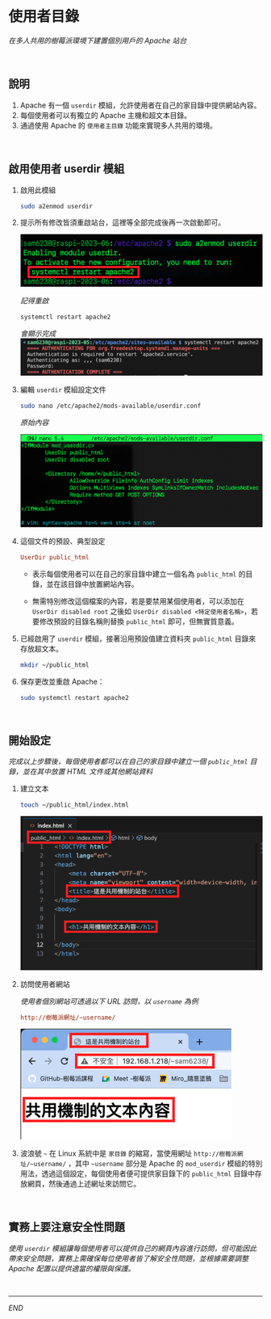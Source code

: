 # 使用者目錄

_在多人共用的樹莓派環境下建置個別用戶的 Apache 站台_

<br>

## 說明

1. Apache 有一個 `userdir` 模組，允許使用者在自己的家目錄中提供網站內容。
2. 每個使用者可以有獨立的 Apache 主機和超文本目錄。
3. 通過使用 Apache 的 `使用者主目錄` 功能來實現多人共用的環境。

<br>

## 啟用使用者 userdir 模組

1. 啟用此模組
   
   ```bash
   sudo a2enmod userdir
   ```

2. 提示所有修改皆須重啟站台，這裡等全部完成後再一次啟動即可。

   ![](images/img_13.png)

   _記得重啟_
   ```bash
   systemctl restart apache2
   ```
   _會顯示完成_
   ![](images/img_93.png)

3. 編輯 `userdir` 模組設定文件

   ```bash
   sudo nano /etc/apache2/mods-available/userdir.conf
   ```

   _原始內容_

   ![](images/img_14.png)


4. 這個文件的預設、典型設定

   ```ini
   UserDir public_html
   ```

   - 表示每個使用者可以在自己的家目錄中建立一個名為 `public_html` 的目錄，並在該目錄中放置網站內容。
   
   
   - 無需特別修改這個檔案的內容，若是要禁用某個使用者，可以添加在 `UserDir disabled root` 之後如 `UserDir disabled <特定使用者名稱>`，若要修改預設的目錄名稱則替換 `public_html` 即可，但無實質意義。


5. 已經啟用了 `userdir` 模組，接著沿用預設值建立資料夾 `public_html` 目錄來存放超文本。

   ```bash
   mkdir ~/public_html
   ```

6. 保存更改並重啟 Apache：

   ```bash
   sudo systemctl restart apache2
   ```

<br>

## 開始設定

_完成以上步驟後，每個使用者都可以在自己的家目錄中建立一個 `public_html` 目錄，並在其中放置 HTML 文件或其他網站資料_

1. 建立文本

   ```bash
   touch ~/public_html/index.html
   ```

   ![](images/img_15.png)



2. 訪問使用者網站

   _使用者個別網站可透過以下 URL 訪問，以 `username` 為例_

   ```ini
   http://樹莓派網址/~username/
   ```

   ![](images/img_16.png)

3. 波浪號 `~` 在 Linux 系統中是 `家目錄` 的縮寫，當使用網址 `http://樹莓派網址/~username/` ，其中 `~username` 部分是 Apache 的 `mod_userdir` 模組的特別用法，透過這個設定，每個使用者便可提供家目錄下的 `public_html` 目錄中存放網頁，然後通過上述網址來訪問它。

<br>

## 實務上要注意安全性問題

_使用 `userdir` 模組讓每個使用者可以提供自己的網頁內容進行訪問，但可能因此帶來安全問題，實務上需確保每位使用者皆了解安全性問題，並根據需要調整 Apache 配置以提供適當的權限與保護。_

<br>

---

_END_
